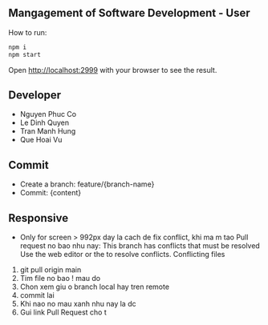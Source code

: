 ## Mangagement of Software Development - User

How to run:

```bash
npm i
npm start
```

Open [http://localhost:2999](http://localhost:2999) with your browser to see the result.

## Developer
- Nguyen Phuc Co
- Le Dinh Quyen
- Tran Manh Hung
- Que Hoai Vu

## Commit
- Create a branch: feature/{branch-name}
- Commit: {content}

## Responsive
- Only for screen > 992px
day la cach de fix conflict, khi ma m tao Pull request no bao nhu nay:
 This branch has conflicts that must be resolved
Use the web editor or the  to resolve conflicts.
Conflicting files

1. git pull origin main
2. Tim file no bao ! mau do
3. Chon xem giu o branch local hay tren remote
4. commit lai
5. Khi nao no mau xanh nhu nay la dc
6. Gui link Pull Request cho t

